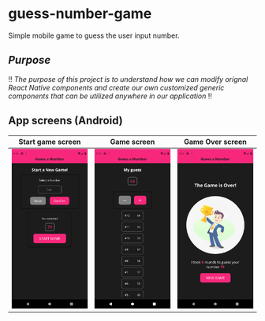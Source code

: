 # guess-number-game
Simple mobile game to guess the user input number.

## *Purpose*
:bangbang: *The purpose of this project is to understand how we can modify orignal React Native components and create our own customized generic components that can be utilized anywhere in our application* :bangbang:

## App screens (Android)
| Start game screen                               | Game screen                                | Game Over screen                               |
| ----------------------------------------------- | ------------------------------------------ | ---------------------------------------------- |
| <img src="assets/GameStartScreen" width="200"/> | <img src="assets/GameScreen" width="200"/> | <img src="assets/GameOverScreen" width="200"/> |
